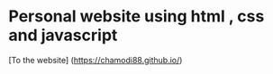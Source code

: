 # Personal website using html , css and javascript 
[To the website] (https://chamodi88.github.io/)
